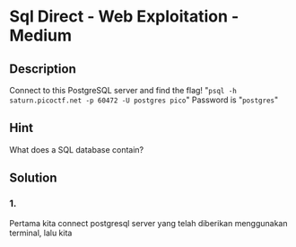 # Sql Direct - Web Exploitation - Medium

## Description
Connect to this PostgreSQL server and find the flag! "`psql -h saturn.picoctf.net -p 60472 -U postgres pico`" Password is "`postgres`"  

## Hint
What does a SQL database contain?  

## Solution  

### 1.
Pertama kita connect postgresql server yang telah diberikan menggunakan terminal, lalu kita 
